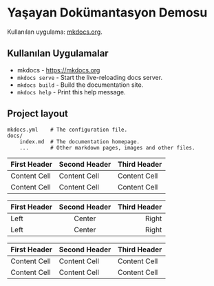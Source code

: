 # Yaşayan Dokümantasyon Demosu

Kullanılan uygulama:  [mkdocs.org](https://mkdocs.org).

## Kullanılan Uygulamalar

* mkdocs - https://mkdocs.org
* `mkdocs serve` - Start the live-reloading docs server.
* `mkdocs build` - Build the documentation site.
* `mkdocs help` - Print this help message.

## Project layout

    mkdocs.yml    # The configuration file.
    docs/
        index.md  # The documentation homepage.
        ...       # Other markdown pages, images and other files.


| First Header | Second Header | Third Header |
| ------------ | ------------- | ------------ |
| Content Cell | Content Cell  | Content Cell |
| Content Cell | Content Cell  | Content Cell |


First Header | Second Header | Third Header
:----------- |:-------------:| -----------:
Left         | Center        | Right
Left         | Center        | Right

First Header | Second Header | Third Header
------------ | ------------- | ------------
Content Cell | Content Cell  | Content Cell
Content Cell | Content Cell  | Content Cell